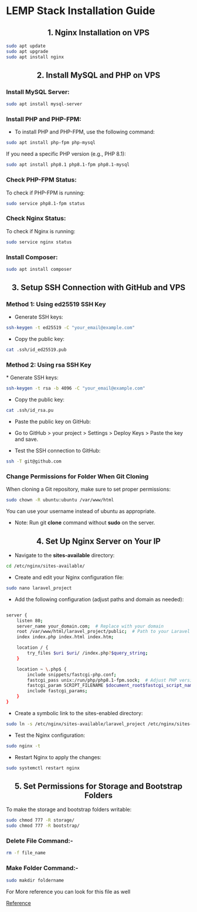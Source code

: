 <h1>LEMP Stack Installation Guide</h1>


<h2 align="center">1. Nginx Installation on VPS </h2>


```bash
sudo apt update
sudo apt upgrade
sudo apt install nginx
```

<h2 align="center">2. Install MySQL and PHP on VPS </h2>
<h3>Install MySQL Server:</h3>

```bash
sudo apt install mysql-server
```

<h3>Install PHP and PHP-FPM:</h3>

* To install PHP and PHP-FPM, use the following command:

```bash
sudo apt install php-fpm php-mysql
```
<p>If you need a specific PHP version (e.g., PHP 8.1):</p>

```bash
sudo apt install php8.1 php8.1-fpm php8.1-mysql
```

<h3>Check PHP-FPM Status:</h3>
<p>To check if PHP-FPM is running:</p>

```bash
sudo service php8.1-fpm status
```

<h3>Check Nginx Status:</h3>
<p>To check if Nginx is running:</p>

```bash
sudo service nginx status
```

<h3>Install Composer:</h3>

```bash
sudo apt install composer
```

<h2 align="center">3. Setup SSH Connection with GitHub and VPS </h2>
<h3>Method 1: Using ed25519 SSH Key</h3>

* Generate SSH keys:

```bash
ssh-keygen -t ed25519 -C "your_email@example.com"
```

* Copy the public key:

```bash
cat .ssh/id_ed25519.pub
```
<h3>Method 2: Using rsa SSH Key</h3>
* Generate SSH keys:

```bash
ssh-keygen -t rsa -b 4096 -C "your_email@example.com"
```

* Copy the public key:

```bash
cat .ssh/id_rsa.pu
```

* Paste the public key on GitHub:
- Go to GitHub > your project > Settings > Deploy Keys > Paste the key and save.

* Test the SSH connection to GitHub:

```bash
ssh -T git@github.com
```

<h3>Change Permissions for Folder When Git Cloning</h3>
<p>When cloning a Git repository, make sure to set proper permissions:</p>

```bash
sudo chown -R ubuntu:ubuntu /var/www/html

```

<p>You can use your username instead of ubuntu as appropriate.</p>

* Note: Run git **clone** command without **sudo** on the server.


<h2 align="Center">4. Set Up Nginx Server on Your IP</h2>

* Navigate to the **sites-available** directory:

```bash
cd /etc/nginx/sites-available/

```

* Create and edit your Nginx configuration file:

```bash
sudo nano laravel_project

```

* Add the following configuration (adjust paths and domain as needed):

```bash

server {
    listen 80;
    server_name your_domain.com;  # Replace with your domain
    root /var/www/html/laravel_project/public;  # Path to your Laravel project
    index index.php index.html index.htm;

    location / {
        try_files $uri $uri/ /index.php?$query_string;
    }

    location ~ \.php$ {
        include snippets/fastcgi-php.conf;
        fastcgi_pass unix:/run/php/php8.1-fpm.sock;  # Adjust PHP version if needed
        fastcgi_param SCRIPT_FILENAME $document_root$fastcgi_script_name;
        include fastcgi_params;
    }
}

```
* Create a symbolic link to the sites-enabled directory:

```bash
sudo ln -s /etc/nginx/sites-available/laravel_project /etc/nginx/sites-enabled/

```

* Test the Nginx configuration:

```bash
sudo nginx -t

```

* Restart Nginx to apply the changes:

```bash
sudo systemctl restart nginx
```
<h2 align="center">5. Set Permissions for Storage and Bootstrap Folders</h2>
<p>To make the storage and bootstrap folders writable:</p>

```bash
sudo chmod 777 -R storage/
sudo chmod 777 -R bootstrap/

```


<h3>Delete File Command:-</h3>

```bash 
rm -f file_name
``` 

<h3>Make Folder Command:-</h3>

```bash
sudo makdir foldername
```
<p>For More reference you can look for this file as well</p>

[Reference][1]

[1]: https://github.com/geekyshow1/GeekyShowsNotes/blob/main/LEMP_Stack_Installation.md
